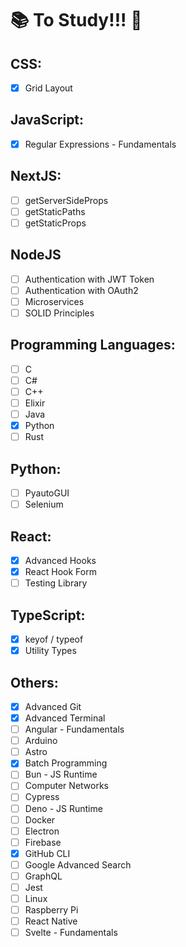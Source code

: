 # 📚 To Study!!! 🚀

## CSS:

- [x] Grid Layout

## JavaScript:

- [x] Regular Expressions - Fundamentals

## NextJS:

- [ ] getServerSideProps
- [ ] getStaticPaths
- [ ] getStaticProps

## NodeJS

- [ ] Authentication with JWT Token
- [ ] Authentication with OAuth2
- [ ] Microservices
- [ ] SOLID Principles

## Programming Languages:

- [ ] C
- [ ] C#
- [ ] C++
- [ ] Elixir
- [ ] Java
- [x] Python
- [ ] Rust

## Python:

- [ ] PyautoGUI
- [ ] Selenium

## React:

- [x] Advanced Hooks
- [x] React Hook Form
- [ ] Testing Library

## TypeScript:

- [x] keyof / typeof
- [x] Utility Types

## Others:

- [x] Advanced Git
- [x] Advanced Terminal
- [ ] Angular - Fundamentals
- [ ] Arduino
- [ ] Astro
- [x] Batch Programming
- [ ] Bun - JS Runtime
- [ ] Computer Networks
- [ ] Cypress
- [ ] Deno - JS Runtime
- [ ] Docker
- [ ] Electron
- [ ] Firebase
- [x] GitHub CLI
- [ ] Google Advanced Search
- [ ] GraphQL
- [ ] Jest
- [ ] Linux
- [ ] Raspberry Pi
- [ ] React Native
- [ ] Svelte - Fundamentals
